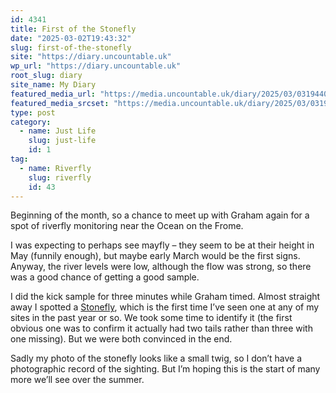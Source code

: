 ```yaml
---
id: 4341
title: First of the Stonefly
date: "2025-03-02T19:43:32"
slug: first-of-the-stonefly
site: "https://diary.uncountable.uk"
wp_url: "https://diary.uncountable.uk"
root_slug: diary
site_name: My Diary
featured_media_url: "https://media.uncountable.uk/diary/2025/03/03194405/IMG20250302104016.webp"
featured_media_srcset: "https://media.uncountable.uk/diary/2025/03/03194405/IMG20250302104016-300x169.webp 300w, https://media.uncountable.uk/diary/2025/03/03194405/IMG20250302104016-1024x576.webp 1024w, https://media.uncountable.uk/diary/2025/03/03194405/IMG20250302104016-150x150.webp 150w, https://media.uncountable.uk/diary/2025/03/03194405/IMG20250302104016-640x360.webp 640w, https://media.uncountable.uk/diary/2025/03/03194405/IMG20250302104016.webp 1959w"
type: post
category:
  - name: Just Life
    slug: just-life
    id: 1
tag:
  - name: Riverfly
    slug: riverfly
    id: 43
---
```



<p>Beginning of the month, so a chance to meet up with Graham again for a spot of riverfly monitoring near the Ocean on the Frome.</p>



<p>I was expecting to perhaps see mayfly &#8211; they seem to be at their height in May (funnily enough), but maybe early March would be the first signs.  Anyway, the river levels were low, although the flow was strong, so there was a good chance of getting a good sample.</p>



<p>I did the kick sample for three minutes while Graham timed.  Almost straight away I spotted a <a href="https://www.riverflies.org/plecoptera">Stonefly</a>, which is the first time I&#8217;ve seen one at any of my sites in the past year or so.  We took some time to identify it (the first obvious one was to confirm it actually had two tails rather than three with one missing).  But we were both convinced in the end.</p>



<p>Sadly my photo of the stonefly looks like a small twig, so I don&#8217;t have a photographic record of the sighting.  But I&#8217;m hoping this is the start of many more we&#8217;ll see over the summer.</p>
